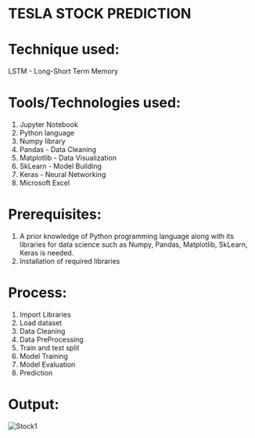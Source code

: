 #  TESLA STOCK PREDICTION


# Technique used:
LSTM - Long-Short Term Memory

# Tools/Technologies used:
1. Jupyter Notebook
2. Python language
3. Numpy library
4. Pandas - Data Cleaning
5. Matplotlib - Data Visualization
6. SkLearn - Model Building
7. Keras - Neural Networking
8. Microsoft Excel

# Prerequisites:
1. A prior knowledge of Python programming language along with its libraries for data science such as Numpy, Pandas, Matplotlib, SkLearn, Keras is needed.
2. Installation of required libraries

# Process:
1. Import Libraries
2. Load dataset
3. Data Cleaning
5. Data PreProcessing
6. Train and test split
7. Model Training
8. Model Evaluation
9. Prediction

# Output:
![Stock1](https://github.com/Navina-Murugadas/BharatIntern/assets/72821323/88ee8ac9-46ab-45e9-95ca-1b2d7669b498)

